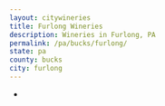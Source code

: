 ```yaml
---
layout: citywineries
title: Furlong Wineries
description: Wineries in Furlong, PA
permalink: /pa/bucks/furlong/
state: pa
county: bucks
city: furlong
---
```

-
